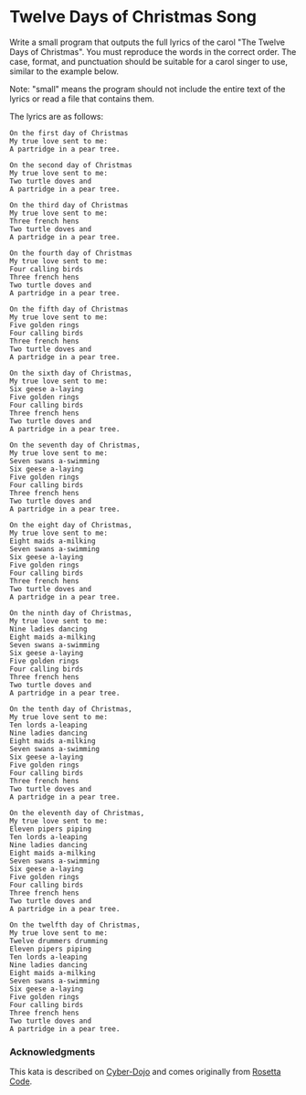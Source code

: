# Twelve Days of Christmas Song

Write a small program that outputs the full lyrics of the carol "The Twelve Days of Christmas". You must reproduce the words in the correct order. The case, format, and punctuation should be suitable for a carol singer to use, similar to the example below.

Note: "small" means the program should not include the entire text of the lyrics or read a file that contains them.

The lyrics are as follows:

    On the first day of Christmas
    My true love sent to me:
    A partridge in a pear tree.
    
    On the second day of Christmas
    My true love sent to me:
    Two turtle doves and
    A partridge in a pear tree.
    
    On the third day of Christmas
    My true love sent to me:
    Three french hens
    Two turtle doves and
    A partridge in a pear tree.
    
    On the fourth day of Christmas
    My true love sent to me:
    Four calling birds
    Three french hens
    Two turtle doves and
    A partridge in a pear tree.
    
    On the fifth day of Christmas
    My true love sent to me:
    Five golden rings
    Four calling birds
    Three french hens
    Two turtle doves and
    A partridge in a pear tree.
    
    On the sixth day of Christmas,
    My true love sent to me:
    Six geese a-laying
    Five golden rings
    Four calling birds
    Three french hens
    Two turtle doves and
    A partridge in a pear tree.
    
    On the seventh day of Christmas,
    My true love sent to me:
    Seven swans a-swimming
    Six geese a-laying
    Five golden rings
    Four calling birds
    Three french hens
    Two turtle doves and
    A partridge in a pear tree.
    
    On the eight day of Christmas,
    My true love sent to me:
    Eight maids a-milking
    Seven swans a-swimming
    Six geese a-laying
    Five golden rings
    Four calling birds
    Three french hens
    Two turtle doves and
    A partridge in a pear tree.
    
    On the ninth day of Christmas,
    My true love sent to me:
    Nine ladies dancing
    Eight maids a-milking
    Seven swans a-swimming
    Six geese a-laying
    Five golden rings
    Four calling birds
    Three french hens
    Two turtle doves and
    A partridge in a pear tree.
    
    On the tenth day of Christmas,
    My true love sent to me:
    Ten lords a-leaping
    Nine ladies dancing
    Eight maids a-milking
    Seven swans a-swimming
    Six geese a-laying
    Five golden rings
    Four calling birds
    Three french hens
    Two turtle doves and
    A partridge in a pear tree.
    
    On the eleventh day of Christmas,
    My true love sent to me:
    Eleven pipers piping
    Ten lords a-leaping
    Nine ladies dancing
    Eight maids a-milking
    Seven swans a-swimming
    Six geese a-laying
    Five golden rings
    Four calling birds
    Three french hens
    Two turtle doves and
    A partridge in a pear tree.
    
    On the twelfth day of Christmas,
    My true love sent to me:
    Twelve drummers drumming
    Eleven pipers piping
    Ten lords a-leaping
    Nine ladies dancing
    Eight maids a-milking
    Seven swans a-swimming
    Six geese a-laying
    Five golden rings
    Four calling birds
    Three french hens
    Two turtle doves and
    A partridge in a pear tree.

### Acknowledgments
This kata is described on [Cyber-Dojo](https://cyber-dojo.org/) and comes originally from [Rosetta Code](https://rosettacode.org). 

     